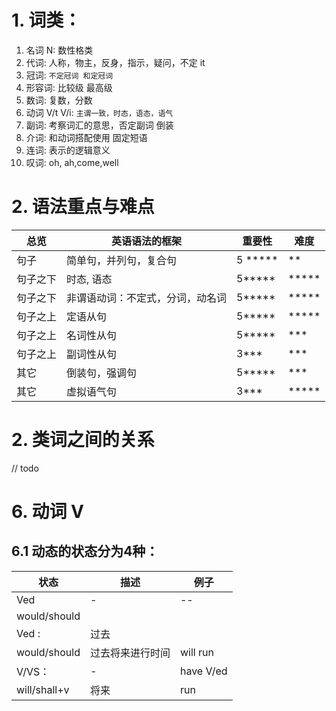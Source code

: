 # 1. 词类：

1. 名词 N: 数性格类
2. 代词: 人称，物主，反身，指示，疑问，不定 it
3. 冠词: ``` 不定冠词 和定冠词 ```
4. 形容词: 比较级 最高级
5. 数词: 复数，分数
6. 动词 V/t V/i:  ``` 主谓一致，时态，语态，语气 ```
7. 副词: 考察词汇的意思，否定副词 倒装
8. 介词: 和动词搭配使用 固定短语
9. 连词:  表示的逻辑意义
10. 叹词: oh, ah,come,well


# 2. 语法重点与难点
|总览|英语语法的框架|重要性|难度|
| -----| -------- | -------|------- |
|句子|简单句，并列句，复合句|5 *****|**|
|句子之下|时态, 语态|5*****|*****|
|句子之下|非谓语动词：不定式，分词，动名词|5*****|*****|
|句子之上 | 定语从句  | 5*****|*****|
|句子之上 | 名词性从句  | 5*****|***|
|句子之上 | 副词性从句  | 3***|***|
|其它 | 倒装句，强调句  | 5*****|***|
|其它 | 虚拟语气句 | 3***|*****|



# 2. 类词之间的关系
// todo


# 6. 动词 V
## 6.1 动态的状态分为4种：

|状态|描述|例子|
| -----| -------- | -------------- |
|Ved|-|--|||
|would/should|||
| Ved : |  过去  | |
|would/should |过去将来进行时间 | will run| 
| V/VS： |  - |have V/ed  
| will/shall+v |将来  |  run | 




  
